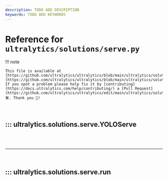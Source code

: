 ```yaml
---
description: TODO ADD DESCRIPTION
keywords: TODO ADD KEYWORDS
---
```


# Reference for `ultralytics/solutions/serve.py`

!!! note

    This file is available at [https://github.com/ultralytics/ultralytics/blob/main/ultralytics/solutions/serve.py](https://github.com/ultralytics/ultralytics/blob/main/ultralytics/solutions/serve.py). If you spot a problem please help fix it by [contributing](https://docs.ultralytics.com/help/contributing/) a [Pull Request](https://github.com/ultralytics/ultralytics/edit/main/ultralytics/solutions/serve.py) 🛠️. Thank you 🙏!

<br>

## ::: ultralytics.solutions.serve.YOLOServe

<br><br><hr><br>

## ::: ultralytics.solutions.serve.run

<br><br>
